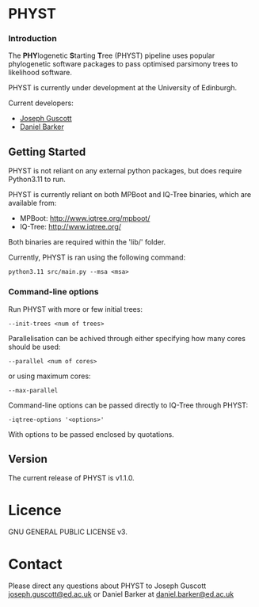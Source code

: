 # PHYST

### Introduction

The **PHY**logenetic **S**tarting **T**ree (PHYST) pipeline uses popular phylogenetic software packages to pass optimised parsimony trees to likelihood software.

PHYST is currently under development at the University of Edinburgh.

Current developers:
- [Joseph Guscott](https://github.com/josephguscott)
- [Daniel Barker](https://www.ed.ac.uk/profile/daniel-barker)

## Getting Started

PHYST is not reliant on any external python packages, but does require Python3.11 to run.

PHYST is currently reliant on both MPBoot and IQ-Tree binaries, which are available from:

- MPBoot: http://www.iqtree.org/mpboot/ 
- IQ-Tree: http://www.iqtree.org/

Both binaries are required within the 'lib/' folder.

Currently, PHYST is ran using the following command:
~~~~
python3.11 src/main.py --msa <msa>
~~~~

### Command-line options

Run PHYST with more or few initial trees:
~~~~
--init-trees <num of trees>
~~~~ 

Parallelisation can be achived through either specifying how many cores should be used:
~~~~
--parallel <num of cores>
~~~~

or using maximum cores:
~~~~
--max-parallel
~~~~

Command-line options can be passed directly to IQ-Tree through PHYST:
~~~
-iqtree-options '<options>'
~~~
With options to be passed enclosed by quotations.

## Version
The current release of PHYST is v1.1.0.

# Licence
GNU GENERAL PUBLIC LICENSE v3.

# Contact
Please direct any questions about PHYST to Joseph Guscott joseph.guscott@ed.ac.uk or Daniel Barker at daniel.barker@ed.ac.uk